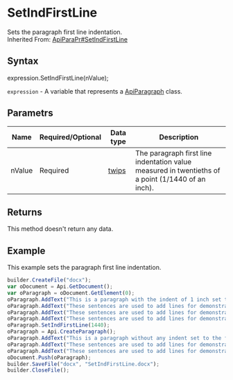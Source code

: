 # SetIndFirstLine

Sets the paragraph first line indentation.
<br>Inherited From: [ApiParaPr#SetIndFirstLine](../../ApiParaPr/Methods/GetIndFirstLine.md)

## Syntax

expression.SetIndFirstLine(nValue);

`expression` - A variable that represents a [ApiParagraph](../ApiParagraph.md) class.

## Parametrs

| **Name** | **Required/Optional** | **Data type** | **Description** |
| ------------- | ------------- | ------------- | ------------- |
| nValue | Required | [twips](../../../Enumerations/twips.md) | The paragraph first line indentation value measured in twentieths of a point (1/1440 of an inch). |

## Returns

This method doesn't return any data.

## Example

This example sets the paragraph first line indentation.

```javascript
builder.CreateFile("docx");
var oDocument = Api.GetDocument();
var oParagraph = oDocument.GetElement(0);
oParagraph.AddText("This is a paragraph with the indent of 1 inch set to the first line. ");
oParagraph.AddText("These sentences are used to add lines for demonstrative purposes. ");
oParagraph.AddText("These sentences are used to add lines for demonstrative purposes. ");
oParagraph.AddText("These sentences are used to add lines for demonstrative purposes.");
oParagraph.SetIndFirstLine(1440);
oParagraph = Api.CreateParagraph();
oParagraph.AddText("This is a paragraph without any indent set to the first line. ");
oParagraph.AddText("These sentences are used to add lines for demonstrative purposes. ");
oParagraph.AddText("These sentences are used to add lines for demonstrative purposes.");
oDocument.Push(oParagraph);
builder.SaveFile("docx", "SetIndFirstLine.docx");
builder.CloseFile();
```